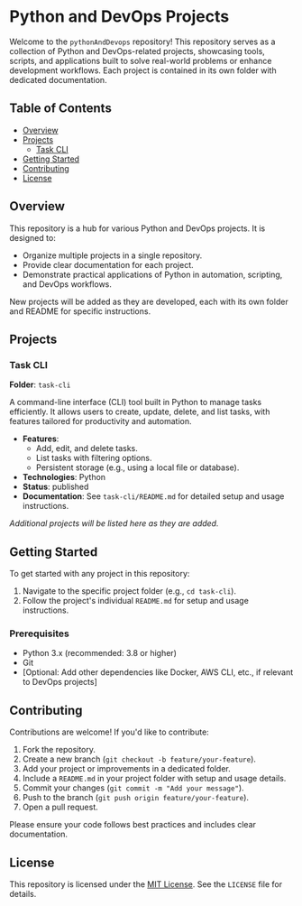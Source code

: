 # Python and DevOps Projects

Welcome to the `pythonAndDevops` repository! This repository serves as a collection of Python and DevOps-related projects, showcasing tools, scripts, and applications built to solve real-world problems or enhance development workflows. Each project is contained in its own folder with dedicated documentation.

## Table of Contents
- [Overview](#overview)
- [Projects](#projects)
  - [Task CLI](#task-cli)
- [Getting Started](#getting-started)
- [Contributing](#contributing)
- [License](#license)

## Overview
This repository is a hub for various Python and DevOps projects. It is designed to:
- Organize multiple projects in a single repository.
- Provide clear documentation for each project.
- Demonstrate practical applications of Python in automation, scripting, and DevOps workflows.

New projects will be added as they are developed, each with its own folder and README for specific instructions.

## Projects

### Task CLI
**Folder**: `task-cli`

A command-line interface (CLI) tool built in Python to manage tasks efficiently. It allows users to create, update, delete, and list tasks, with features tailored for productivity and automation.

- **Features**:
  - Add, edit, and delete tasks.
  - List tasks with filtering options.
  - Persistent storage (e.g., using a local file or database).
- **Technologies**: Python
- **Status**: published
- **Documentation**: See `task-cli/README.md` for detailed setup and usage instructions.

*Additional projects will be listed here as they are added.*

## Getting Started
To get started with any project in this repository:
1. Navigate to the specific project folder (e.g., `cd task-cli`).
2. Follow the project's individual `README.md` for setup and usage instructions.

### Prerequisites
- Python 3.x (recommended: 3.8 or higher)
- Git
- [Optional: Add other dependencies like Docker, AWS CLI, etc., if relevant to DevOps projects]

## Contributing
Contributions are welcome! If you'd like to contribute:
1. Fork the repository.
2. Create a new branch (`git checkout -b feature/your-feature`).
3. Add your project or improvements in a dedicated folder.
4. Include a `README.md` in your project folder with setup and usage details.
5. Commit your changes (`git commit -m "Add your message"`).
6. Push to the branch (`git push origin feature/your-feature`).
7. Open a pull request.

Please ensure your code follows best practices and includes clear documentation.

## License
This repository is licensed under the [MIT License](LICENSE). See the `LICENSE` file for details.

